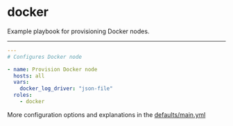 # docker

Example playbook for provisioning Docker nodes.

---

```yml
---
# Configures Docker node

- name: Provision Docker node
  hosts: all
  vars:
    docker_log_driver: "json-file"
  roles:
    - docker
```

More configuration options and explanations in the [defaults/main.yml](/docker/defaults/main.yml)
